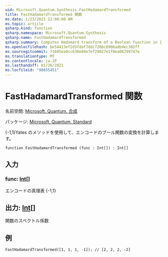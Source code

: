 ```yaml
---
uid: Microsoft.Quantum.Synthesis.FastHadamardTransformed
title: FastHadamardTransformed 関数
ms.date: 1/23/2021 12:00:00 AM
ms.topic: article
qsharp.kind: function
qsharp.namespace: Microsoft.Quantum.Synthesis
qsharp.name: FastHadamardTransformed
qsharp.summary: Computes Hadamard transform of a Boolean function in {-1,1} encoding using Yates's method
ms.openlocfilehash: be54413ef2d3fdaf7ddc726bc0906adb4ec382ff
ms.sourcegitcommit: 71605ea9cc630e84e7ef29027e1f0ea06299747e
ms.translationtype: MT
ms.contentlocale: ja-JP
ms.lasthandoff: 01/26/2021
ms.locfileid: "98855451"
---
```

# <a name="fasthadamardtransformed-function"></a>FastHadamardTransformed 関数

名前空間: [Microsoft. Quantum. 合成](xref:Microsoft.Quantum.Synthesis)

パッケージ: [Microsoft. Quantum. Standard](https://nuget.org/packages/Microsoft.Quantum.Standard)


{-1,1}Yates のメソッドを使用して、エンコードのブール関数の変換を計算します。

```qsharp
function FastHadamardTransformed (func : Int[]) : Int[]
```


## <a name="input"></a>入力

### <a name="func--int"></a>func: [Int](xref:microsoft.quantum.lang-ref.int)[]

エンコードの真理表 {-1,1}



## <a name="output--int"></a>出力: [Int](xref:microsoft.quantum.lang-ref.int)[]

関数のスペクトル係数

## <a name="example"></a>例

```qsharp
FastHadamardTransformed([1, 1, 1, -1]); // [2, 2, 2, -2]
```